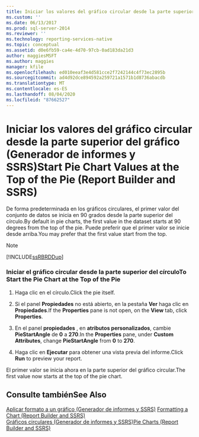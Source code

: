 ```yaml
---
title: Iniciar los valores del gráfico circular desde la parte superior del gráfico (Generador de informes y SSRS) | Microsoft Docs
ms.custom: ''
ms.date: 06/13/2017
ms.prod: sql-server-2014
ms.reviewer: ''
ms.technology: reporting-services-native
ms.topic: conceptual
ms.assetid: d0e6fb59-ca4e-4d70-97cb-0ad183da21d3
author: maggiesMSFT
ms.author: maggies
manager: kfile
ms.openlocfilehash: ed010eeaf3e4d581cce2f7242144c4f73ec2895b
ms.sourcegitcommit: ad4d92dce894592a259721a1571b1d8736abacdb
ms.translationtype: MT
ms.contentlocale: es-ES
ms.lasthandoff: 08/04/2020
ms.locfileid: "87662527"
---
```

# <a name="start-pie-chart-values-at-the-top-of-the-pie-report-builder-and-ssrs"></a><span data-ttu-id="2d411-102">Iniciar los valores del gráfico circular desde la parte superior del gráfico (Generador de informes y SSRS)</span><span class="sxs-lookup"><span data-stu-id="2d411-102">Start Pie Chart Values at the Top of the Pie (Report Builder and SSRS)</span></span>
  <span data-ttu-id="2d411-103">De forma predeterminada en los gráficos circulares, el primer valor del conjunto de datos se inicia en 90 grados desde la parte superior del círculo.</span><span class="sxs-lookup"><span data-stu-id="2d411-103">By default in pie charts, the first value in the dataset starts at 90 degrees from the top of the pie.</span></span> <span data-ttu-id="2d411-104">Puede preferir que el primer valor se inicie desde arriba.</span><span class="sxs-lookup"><span data-stu-id="2d411-104">You may prefer that the first value start from the top.</span></span>  
  
> [!NOTE]  
>  [!INCLUDE[ssRBRDDup](../../includes/ssrbrddup-md.md)]  
  
### <a name="to-start-the-pie-chart-at-the-top-of-the-pie"></a><span data-ttu-id="2d411-105">Iniciar el gráfico circular desde la parte superior del círculo</span><span class="sxs-lookup"><span data-stu-id="2d411-105">To Start the Pie Chart at the Top of the Pie</span></span>  
  
1.  <span data-ttu-id="2d411-106">Haga clic en el círculo.</span><span class="sxs-lookup"><span data-stu-id="2d411-106">Click the pie itself.</span></span>  
  
2.  <span data-ttu-id="2d411-107">Si el panel **Propiedades** no está abierto, en la pestaña **Ver** haga clic en **Propiedades**.</span><span class="sxs-lookup"><span data-stu-id="2d411-107">If the **Properties** pane is not open, on the **View** tab, click **Properties**.</span></span>  
  
3.  <span data-ttu-id="2d411-108">En el panel **propiedades** , en **atributos personalizados**, cambie **PieStartAngle** de **0** a **270**.</span><span class="sxs-lookup"><span data-stu-id="2d411-108">In the **Properties** pane, under **Custom Attributes**, change **PieStartAngle** from **0** to **270**.</span></span>  
  
4.  <span data-ttu-id="2d411-109">Haga clic en **Ejecutar** para obtener una vista previa del informe.</span><span class="sxs-lookup"><span data-stu-id="2d411-109">Click **Run** to preview your report.</span></span>  
  
 <span data-ttu-id="2d411-110">El primer valor se inicia ahora en la parte superior del gráfico circular.</span><span class="sxs-lookup"><span data-stu-id="2d411-110">The first value now starts at the top of the pie chart.</span></span>  
  
## <a name="see-also"></a><span data-ttu-id="2d411-111">Consulte también</span><span class="sxs-lookup"><span data-stu-id="2d411-111">See Also</span></span>  
 <span data-ttu-id="2d411-112">[Aplicar formato a un gráfico &#40;Generador de informes y SSRS&#41;](formatting-a-chart-report-builder-and-ssrs.md) </span><span class="sxs-lookup"><span data-stu-id="2d411-112">[Formatting a Chart &#40;Report Builder and SSRS&#41;](formatting-a-chart-report-builder-and-ssrs.md) </span></span>  
 [<span data-ttu-id="2d411-113">Gráficos circulares &#40;Generador de informes y SSRS&#41;</span><span class="sxs-lookup"><span data-stu-id="2d411-113">Pie Charts &#40;Report Builder and SSRS&#41;</span></span>](charts-report-builder-and-ssrs.md)  
  
  

